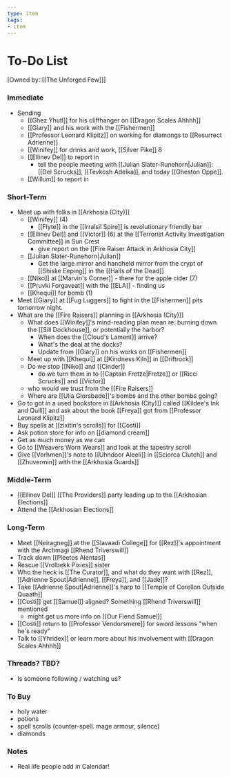 ```yaml
---
type: item
tags:
- item
---
```


# To-Do List
[Owned by::[[The Unforged Few]]]

### Immediate
* Sending
	* [[Ghez Yhutl]] for his cliffhanger on [[Dragon Scales Ahhhh]]
	* [[Giary]] and his work with the [[Fishermen]]
	* [[Professor Leonard Klipitz]] on working for diamongs to [[Resurrect Adrienne]]
	* [[Winifey]] for drinks and work, [[Silver Pike]] 8
	* [[Ellinev Del]] to report in
		* tell the people meeting with [[Julian Slater-Runehorn|Julian]]:  [[Del Scrucks]], [[Tevkosh Adelka]], and today [[Gheston Oppe]].
	* [[Willum]] to report in

### Short-Term
* Meet up with folks in [[Arkhosia (City)]]
	* [[Winifey]] (4)
		*  [[Flyte]] in the [[Irralsil Spire]] is revolutionary friendly bar
	* [[Ellinev Del]] and [[Victor]] (6) at the [[Terrorist Activity Investigation  Committee]] in Sun Crest
		* give report on the [[Fire Raiser Attack in Arkhosia City]]
	* [[Julian Slater-Runehorn|Julian]] 
		* Get the large mirror and handheld mirror from the crypt of [[Shiske Eeping]] in the [[Halls of the Dead]]
	* [[Niko]] at [[Marvin's Corner]] - there for the apple cider (7)
	* [[Pruvki Forgaveat]] with the [[ELA]] - finding us
	* [[Khequi]] for bomb (1)
* Meet [[Giary]] at [[Fug Luggers]] to fight in the [[Fishermen]] pits tomorrow night.
*  What are the [[Fire Raisers]] planning in [[Arkhosia (City)]]
	* What does [[Winifey]]'s mind-reading plan mean re: burning down the [[Sill Dockhouse]], or potentially the harbor? 
		* When does the [[Cloud's Lament]] arrive? 
		* What's the deal at the docks?
		* Update from [[Giary]] on his works on [[Fishermen]]
	* Meet up with [[Khequi]] at [[Kindness Kiln]] in [[Driftrock]]
	* Do we stop [[Niko]] and [[Cinder]]
		* do we turn them in to [[Captain Fretze|Fretze]] or [[Ricci Scrucks]] and [[Victor]]
	* who would we trust from the [[Fire Raisers]]
	* Where are [[Ulia Glorsbade]]'s bombs and the other bombs going?
* Go to got in a used bookstore in [[Arkhosia (City)]] called  [[Kildee's Ink and Quill]] and ask about the book [[Freya]] got from [[Professor Leonard Klipitz]]
* Buy spells at [[zixitin's scrolls]] for [[Costi]]
* Ask potion store for info on [[diamond cream]]
* Get as much money as we can
* Go to [[Weavers Worn Wears]] and look at the tapestry scroll
* Give [[Vorhmen]]'s note to [[Uhndoor Aleeli]] in [[Sciorca Clutch]] and [[Zhuvermin]] with the [[Arkhosia Guards]]


### Middle-Term
* [[Ellinev Del]] [[The Providers]] party leading up to the [[Arkhosian Elections]]
* Attend the [[Arkhosian Elections]]


### Long-Term
* Meet [[Neiragneg]] at the [[Slavaadi College]] for [[Rez]]'s appointment with the Archmagi [[Rhend Triverswill]]
* Track down [[Pleetos Alentas]]
* Rescue [[Vrolbekk Pixies]] sister
* Who the heck is [[The Curator]], and what do they want with [[Rez]], [[Adrienne Spout|Adrienne]], [[Freya]], and [[Jade]]? 
* Take [[Adrienne Spout|Adrienne]]'s harp to [[Temple of Corellon Outside Quaath]]
* [[Costi]] get [[Samuel]] aligned? Something [[Rhend Triverswill]] mentioned
	* might get us more info on [[Our Fiend Samuel]]
*  [[Costi]] return to [[Professor Vendorsmere]] for sword lessons "when he's ready"
* Talk to [[Yhridex]] or learn more about his involvement with [[Dragon Scales Ahhhh]]


### Threads? TBD?
* Is someone following / watching us?

### To Buy
* holy water
* potions
* spell scrolls (counter-spell. mage armour, silence)
* diamonds

### Notes
* Real life people add in Calendar! 

